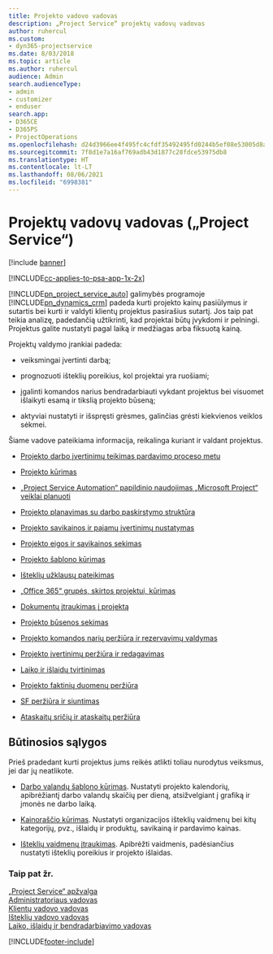 ```yaml
---
title: Projekto vadovo vadovas
description: „Project Service“ projektų vadovų vadovas
author: ruhercul
ms.custom:
- dyn365-projectservice
ms.date: 8/03/2018
ms.topic: article
ms.author: ruhercul
audience: Admin
search.audienceType:
- admin
- customizer
- enduser
search.app:
- D365CE
- D365PS
- ProjectOperations
ms.openlocfilehash: d24d3966ee4f495fc4cfdf35492495fd0244b5ef08e53005d8ac4a854cd7cce5
ms.sourcegitcommit: 7f8d1e7a16af769adb43d1877c28fdce53975db8
ms.translationtype: HT
ms.contentlocale: lt-LT
ms.lasthandoff: 08/06/2021
ms.locfileid: "6998381"
---
```

# <a name="project-manager-guide-project-service"></a>Projektų vadovų vadovas („Project Service“)

[!include [banner](../includes/psa-now-project-operations.md)]

[!INCLUDE[cc-applies-to-psa-app-1x-2x](../includes/cc-applies-to-psa-app-1x-2x.md)]

[!INCLUDE[pn_project_service_auto](../includes/pn-project-service-auto.md)] galimybės programoje [!INCLUDE[pn_dynamics_crm](../includes/pn-dynamics-crm.md)] padeda kurti projekto kainų pasiūlymus ir sutartis bei kurti ir valdyti klientų projektus pasirašius sutartį. Jos taip pat teikia analizę, padedančią užtikrinti, kad projektai būtų įvykdomi ir pelningi. Projektus galite nustatyti pagal laiką ir medžiagas arba fiksuotą kainą.  
  
 Projektų valdymo įrankiai padeda:  
  
-   veiksmingai įvertinti darbą;  
  
-   prognozuoti išteklių poreikius, kol projektai yra ruošiami;  
  
-   įgalinti komandos narius bendradarbiauti vykdant projektus bei visuomet išlaikyti esamą ir tikslią projekto būseną;  
  
-   aktyviai nustatyti ir išspręsti grėsmes, galinčias grėsti kiekvienos veiklos sėkmei.  
  
Šiame vadove pateikiama informacija, reikalinga kuriant ir valdant projektus.  
  
-   [Projekto darbo įvertinimų teikimas pardavimo proceso metu](../psa/provide-estimates-project-during-sales-process.md)  
  
-   [Projekto kūrimas](../psa/create-project.md)  
  
-   [„Project Service Automation“ papildinio naudojimas „Microsoft Project“ veiklai planuoti](../psa/add-plan-work-microsoft-project.md)  
  
-   [Projekto planavimas su darbo paskirstymo struktūra](../psa/schedule-project-work-breakdown-structure.md)  
  
-   [Projekto savikainos ir pajamų įvertinimų nustatymas](../psa/determine-project-cost-revenue-estimates.md)  
  
-   [Projekto eigos ir savikainos sekimas](../psa/track-project-progress-cost.md)  
  
-   [Projekto šablono kūrimas](../psa/create-project-template.md)  
  
-   [Išteklių užklausų pateikimas](../psa/submit-resource-requests.md)  
  
-   [„Office 365“ grupės, skirtos projektui, kūrimas](../psa/create-office-365-group-project.md)  
  
-   [Dokumentų įtraukimas į projektą](../psa/add-documents-project.md)  
  
-   [Projekto būsenos sekimas](../psa/track-project-status.md)  
  
-   [Projekto komandos narių peržiūra ir rezervavimų valdymas](../psa/view-project-team-members-manage-bookings.md)  
  
-   [Projekto įvertinimų peržiūra ir redagavimas](../psa/view-edit-project-estimates.md)  
  
-   [Laiko ir išlaidų tvirtinimas](../psa/approve-time-expenses.md)  
  
-   [Projekto faktinių duomenų peržiūra](../psa/review-project-actuals.md)  
  
-   [SF peržiūra ir siuntimas](../psa/view-send-invoices.md)  
  
-   [Ataskaitų sričių ir ataskaitų peržiūra](../psa/view-dashboards-reports.md)  
  
## <a name="prerequisites"></a>Būtinosios sąlygos  
 Prieš pradedant kurti projektus jums reikės atlikti toliau nurodytus veiksmus, jei dar jų neatlikote.  
  
-   [Darbo valandų šablono kūrimas](../psa/create-work-hours-template.md). Nustatyti projekto kalendorių, apibrėžiantį darbo valandų skaičių per dieną, atsižvelgiant į grafiką ir įmonės ne darbo laiką.  
  
-   [Kainoraščio kūrimas](../psa/create-price-list.md). Nustatyti organizacijos išteklių vaidmenų bei kitų kategorijų, pvz., išlaidų ir produktų, savikainą ir pardavimo kainas.  
  
-   [Išteklių vaidmenų įtraukimas](../psa/add-resource-roles.md). Apibrėžti vaidmenis, padėsiančius nustatyti išteklių poreikius ir projekto išlaidas.  
  
### <a name="see-also"></a>Taip pat žr.  
 [„Project Service“ apžvalga](../psa/overview.md)   
 [Administratoriaus vadovas](../psa/admin-guide.md)   
 [Klientų vadovo vadovas](../psa/account-manager-guide.md)   
 [Išteklių vadovo vadovas](../psa/resource-manager-guide.md)   
 [Laiko, išlaidų ir bendradarbiavimo vadovas](../psa/time-expense-collaboration-guide.md)



[!INCLUDE[footer-include](../includes/footer-banner.md)]